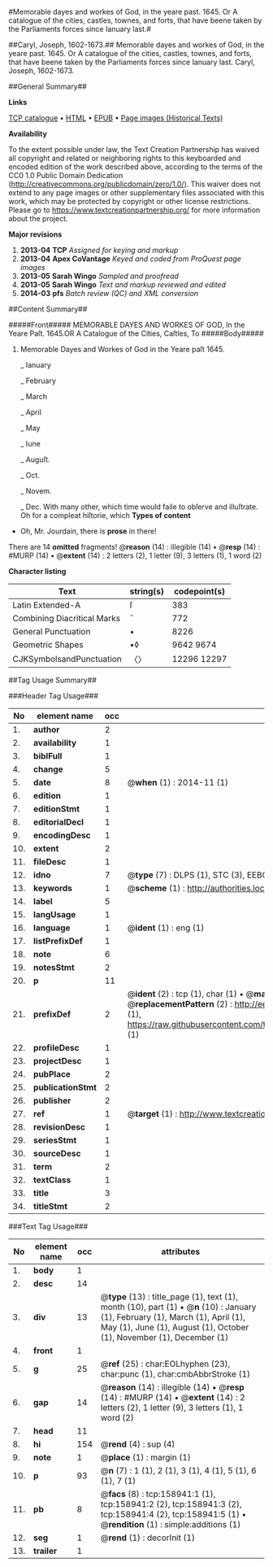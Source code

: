 #Memorable dayes and workes of God, in the yeare past. 1645. Or A catalogue of the cities, castles, townes, and forts, that have beene taken by the Parliaments forces since Ianuary last.#

##Caryl, Joseph, 1602-1673.##
Memorable dayes and workes of God, in the yeare past. 1645. Or A catalogue of the cities, castles, townes, and forts, that have beene taken by the Parliaments forces since Ianuary last.
Caryl, Joseph, 1602-1673.

##General Summary##

**Links**

[TCP catalogue](http://www.ota.ox.ac.uk/tcp/)  • 
[HTML](http://tei.it.ox.ac.uk/tcp/Texts-HTML/free/A81/A81212.html)  • 
[EPUB](http://tei.it.ox.ac.uk/tcp/Texts-EPUB/free/A81/A81212.epub) • 
[Page images (Historical Texts)](https://historicaltexts.jisc.ac.uk/eebo-99861220e)

**Availability**

To the extent possible under law, the Text Creation Partnership has waived all copyright and related or neighboring rights to this keyboarded and encoded edition of the work described above, according to the terms of the CC0 1.0 Public Domain Dedication (http://creativecommons.org/publicdomain/zero/1.0/). This waiver does not extend to any page images or other supplementary files associated with this work, which may be protected by copyright or other license restrictions. Please go to https://www.textcreationpartnership.org/ for more information about the project.

**Major revisions**

1. __2013-04__ __TCP__ *Assigned for keying and markup*
1. __2013-04__ __Apex CoVantage__ *Keyed and coded from ProQuest page images*
1. __2013-05__ __Sarah Wingo__ *Sampled and proofread*
1. __2013-05__ __Sarah Wingo__ *Text and markup reviewed and edited*
1. __2014-03__ __pfs__ *Batch review (QC) and XML conversion*

##Content Summary##

#####Front#####
MEMORABLE DAYES AND WORKES OF GOD, In the Yeare Paſt. 1645.OR A Catalogue of the Cities, Caſtles, To
#####Body#####

1. Memorable Dayes and Workes of God in the Yeare paſt 1645.

    _ Ianuary

    _ February 

    _ March

    _ April

    _ May

    _ Iune

    _ Auguſt.

    _ Oct.

    _ Novem.

    _ Dec.
With many other, which time would faile to obſerve and illuſtrate. Oh for a compleat hiſtorie, which
**Types of content**

  * Oh, Mr. Jourdain, there is **prose** in there!

There are 14 **omitted** fragments! 
 @__reason__ (14) : illegible (14)  •  @__resp__ (14) : #MURP (14)  •  @__extent__ (14) : 2 letters (2), 1 letter (9), 3 letters (1), 1 word (2)

**Character listing**


|Text|string(s)|codepoint(s)|
|---|---|---|
|Latin Extended-A|ſ|383|
|Combining             Diacritical Marks|̄|772|
|General Punctuation|•|8226|
|Geometric Shapes|▪◊|9642 9674|
|CJKSymbolsandPunctuation|〈〉|12296 12297|

##Tag Usage Summary##

###Header Tag Usage###

|No|element name|occ|attributes|
|---|---|---|---|
|1.|__author__|2||
|2.|__availability__|1||
|3.|__biblFull__|1||
|4.|__change__|5||
|5.|__date__|8| @__when__ (1) : 2014-11 (1)|
|6.|__edition__|1||
|7.|__editionStmt__|1||
|8.|__editorialDecl__|1||
|9.|__encodingDesc__|1||
|10.|__extent__|2||
|11.|__fileDesc__|1||
|12.|__idno__|7| @__type__ (7) : DLPS (1), STC (3), EEBO-CITATION (1), PROQUEST (1), VID (1)|
|13.|__keywords__|1| @__scheme__ (1) : http://authorities.loc.gov/ (1)|
|14.|__label__|5||
|15.|__langUsage__|1||
|16.|__language__|1| @__ident__ (1) : eng (1)|
|17.|__listPrefixDef__|1||
|18.|__note__|6||
|19.|__notesStmt__|2||
|20.|__p__|11||
|21.|__prefixDef__|2| @__ident__ (2) : tcp (1), char (1)  •  @__matchPattern__ (2) : ([0-9\-]+):([0-9IVX]+) (1), (.+) (1)  •  @__replacementPattern__ (2) : http://eebo.chadwyck.com/downloadtiff?vid=$1&page=$2 (1), https://raw.githubusercontent.com/textcreationpartnership/Texts/master/tcpchars.xml#$1 (1)|
|22.|__profileDesc__|1||
|23.|__projectDesc__|1||
|24.|__pubPlace__|2||
|25.|__publicationStmt__|2||
|26.|__publisher__|2||
|27.|__ref__|1| @__target__ (1) : http://www.textcreationpartnership.org/docs/. (1)|
|28.|__revisionDesc__|1||
|29.|__seriesStmt__|1||
|30.|__sourceDesc__|1||
|31.|__term__|2||
|32.|__textClass__|1||
|33.|__title__|3||
|34.|__titleStmt__|2||


###Text Tag Usage###

|No|element name|occ|attributes|
|---|---|---|---|
|1.|__body__|1||
|2.|__desc__|14||
|3.|__div__|13| @__type__ (13) : title_page (1), text (1), month (10), part (1)  •  @__n__ (10) : January (1), February (1), March (1), April (1), May (1), June (1), August (1), October (1), November (1), December (1)|
|4.|__front__|1||
|5.|__g__|25| @__ref__ (25) : char:EOLhyphen (23), char:punc (1), char:cmbAbbrStroke (1)|
|6.|__gap__|14| @__reason__ (14) : illegible (14)  •  @__resp__ (14) : #MURP (14)  •  @__extent__ (14) : 2 letters (2), 1 letter (9), 3 letters (1), 1 word (2)|
|7.|__head__|11||
|8.|__hi__|154| @__rend__ (4) : sup (4)|
|9.|__note__|1| @__place__ (1) : margin (1)|
|10.|__p__|93| @__n__ (7) : 1 (1), 2 (1), 3 (1), 4 (1), 5 (1), 6 (1), 7 (1)|
|11.|__pb__|8| @__facs__ (8) : tcp:158941:1 (1), tcp:158941:2 (2), tcp:158941:3 (2), tcp:158941:4 (2), tcp:158941:5 (1)  •  @__rendition__ (1) : simple:additions (1)|
|12.|__seg__|1| @__rend__ (1) : decorInit (1)|
|13.|__trailer__|1||
